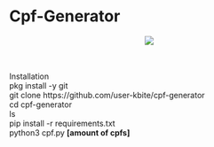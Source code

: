 # Cpf-Generator

<p align="center">
    <img src="https://blog.education-ecosystem.com/wp-content/uploads/2018/12/2_rx0sg1.png"/>
</p>
<br><br>
    Installation<br>
    pkg install -y git<br>
    git clone https://github.com/user-kbite/cpf-generator<br>
    cd cpf-generator<br>
    ls<br>
    pip install -r requirements.txt<br>
    python3 cpf.py <strong>[amount of cpfs]</strong><br>



